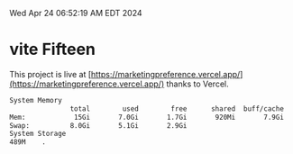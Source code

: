 Wed Apr 24 06:52:19 AM EDT 2024

# vite Fifteen


This project is live at [https://marketingpreference.vercel.app/](https://marketingpreference.vercel.app/) thanks to Vercel.

```bash
System Memory
               total        used        free      shared  buff/cache   available
Mem:            15Gi       7.0Gi       1.7Gi       920Mi       7.9Gi       8.3Gi
Swap:          8.0Gi       5.1Gi       2.9Gi
System Storage
489M	.
```
```bash
